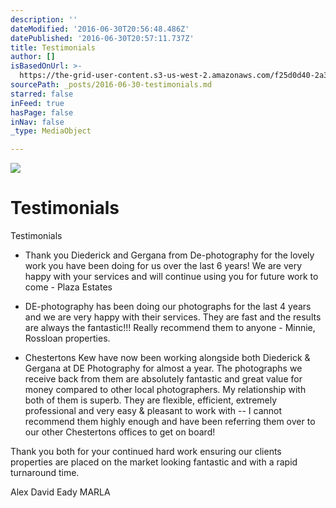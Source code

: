 ```yaml
---
description: ''
dateModified: '2016-06-30T20:56:48.486Z'
datePublished: '2016-06-30T20:57:11.737Z'
title: Testimonials
author: []
isBasedOnUrl: >-
  https://the-grid-user-content.s3-us-west-2.amazonaws.com/f25d0d40-2a33-41bb-b2aa-38a95387a4e3.png
sourcePath: _posts/2016-06-30-testimonials.md
starred: false
inFeed: true
hasPage: false
inNav: false
_type: MediaObject

---
```

![](https://the-grid-user-content.s3-us-west-2.amazonaws.com/f25d0d40-2a33-41bb-b2aa-38a95387a4e3.png)

# Testimonials

Testimonials

* Thank you Diederick and Gergana from De-photography for the lovely work you have been doing for us over the last 6 years! We are very happy with your services and will continue using you for future work to come - Plaza Estates

* DE-photography has been doing our photographs for the last 4 years and we are very happy with their services. They are fast and the results are always the fantastic!!! Really recommend them to anyone - Minnie, Rossloan properties.

* Chestertons Kew have now been working alongside both Diederick & Gergana at DE Photography for almost a year. The photographs we receive back from them are absolutely fantastic and great value for money compared to other local photographers. My relationship with both of them is superb. They are flexible, efficient, extremely professional and very easy & pleasant to work with -- I cannot recommend them highly enough and have been referring them over to our other Chestertons offices to get on board!

Thank you both for your continued hard work ensuring our clients properties are placed on the market looking fantastic and with a rapid turnaround time.

Alex David Eady MARLA